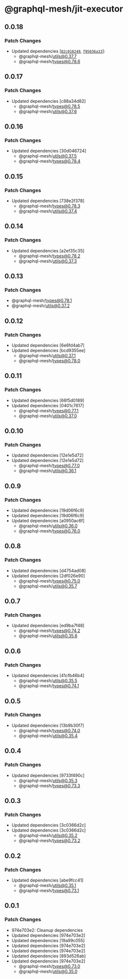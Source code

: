 # @graphql-mesh/jit-executor

## 0.0.18

### Patch Changes

- Updated dependencies [[`02c018249`](https://github.com/Urigo/graphql-mesh/commit/02c0182498e60c78bee5c44c42dc897a739e8f18), [`f95036a33`](https://github.com/Urigo/graphql-mesh/commit/f95036a3360bd76d9f4b9e2725f4d344343fe41b)]:
  - @graphql-mesh/utils@0.37.7
  - @graphql-mesh/types@0.78.6

## 0.0.17

### Patch Changes

- Updated dependencies [c88a34d82]
  - @graphql-mesh/types@0.78.5
  - @graphql-mesh/utils@0.37.6

## 0.0.16

### Patch Changes

- Updated dependencies [30d046724]
  - @graphql-mesh/utils@0.37.5
  - @graphql-mesh/types@0.78.4

## 0.0.15

### Patch Changes

- Updated dependencies [738e2f378]
  - @graphql-mesh/types@0.78.3
  - @graphql-mesh/utils@0.37.4

## 0.0.14

### Patch Changes

- Updated dependencies [a2ef35c35]
  - @graphql-mesh/types@0.78.2
  - @graphql-mesh/utils@0.37.3

## 0.0.13

### Patch Changes

- @graphql-mesh/types@0.78.1
- @graphql-mesh/utils@0.37.2

## 0.0.12

### Patch Changes

- Updated dependencies [6e6fd4ab7]
- Updated dependencies [bcd9355ee]
  - @graphql-mesh/utils@0.37.1
  - @graphql-mesh/types@0.78.0

## 0.0.11

### Patch Changes

- Updated dependencies [66f5d0189]
- Updated dependencies [0401c7617]
  - @graphql-mesh/types@0.77.1
  - @graphql-mesh/utils@0.37.0

## 0.0.10

### Patch Changes

- Updated dependencies [12e1e5d72]
- Updated dependencies [12e1e5d72]
  - @graphql-mesh/types@0.77.0
  - @graphql-mesh/utils@0.36.1

## 0.0.9

### Patch Changes

- Updated dependencies [19d06f6c9]
- Updated dependencies [19d06f6c9]
- Updated dependencies [a0950ac6f]
  - @graphql-mesh/utils@0.36.0
  - @graphql-mesh/types@0.76.0

## 0.0.8

### Patch Changes

- Updated dependencies [d4754ad08]
- Updated dependencies [2df026e90]
  - @graphql-mesh/types@0.75.0
  - @graphql-mesh/utils@0.35.7

## 0.0.7

### Patch Changes

- Updated dependencies [ed9ba7f48]
  - @graphql-mesh/types@0.74.2
  - @graphql-mesh/utils@0.35.6

## 0.0.6

### Patch Changes

- Updated dependencies [41cfb46b4]
  - @graphql-mesh/utils@0.35.5
  - @graphql-mesh/types@0.74.1

## 0.0.5

### Patch Changes

- Updated dependencies [13b9b30f7]
  - @graphql-mesh/types@0.74.0
  - @graphql-mesh/utils@0.35.4

## 0.0.4

### Patch Changes

- Updated dependencies [9733f490c]
  - @graphql-mesh/utils@0.35.3
  - @graphql-mesh/types@0.73.3

## 0.0.3

### Patch Changes

- Updated dependencies [3c0366d2c]
- Updated dependencies [3c0366d2c]
  - @graphql-mesh/utils@0.35.2
  - @graphql-mesh/types@0.73.2

## 0.0.2

### Patch Changes

- Updated dependencies [abe9fcc41]
  - @graphql-mesh/utils@0.35.1
  - @graphql-mesh/types@0.73.1

## 0.0.1

### Patch Changes

- 974e703e2: Cleanup dependencies
- Updated dependencies [974e703e2]
- Updated dependencies [19a99c055]
- Updated dependencies [974e703e2]
- Updated dependencies [974e703e2]
- Updated dependencies [893d526ab]
- Updated dependencies [974e703e2]
  - @graphql-mesh/types@0.73.0
  - @graphql-mesh/utils@0.35.0
